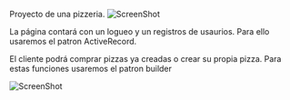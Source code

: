 Proyecto de una pizzeria. 
![ScreenShot](https://raw.github.com/aadehoces/phpOrientado/master/img/banner.jpg)

La página contará con un logueo y un registros de usaurios. Para ello usaremos el patron ActiveRecord.

El cliente podrá comprar pizzas ya creadas o crear su propia pizza. Para estas funciones usaremos el patron builder

![ScreenShot](https://raw.github.com/aadehoces/phpOrientado/master/UML/builder.png)
